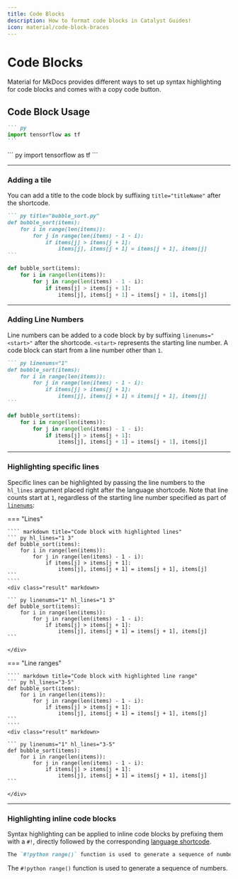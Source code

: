 ```yaml
---
title: Code Blocks
description: How to format code blocks in Catalyst Guides!
icon: material/code-block-braces
---
```


# Code Blocks

Material for MkDocs provides different ways to set up syntax highlighting for code blocks and comes with a copy code button.

## Code Block Usage

```` markdown title="Code block"
``` py
import tensorflow as tf
```
````
<div class="result" markdown>
``` py
import tensorflow as tf
```
</div>

---

### Adding a tile

You can add a title to the code block by suffixing `title="titleName"` after the shortcode.

```` markdown title="Code block with title"
``` py title="bubble_sort.py"
def bubble_sort(items):
    for i in range(len(items)):
        for j in range(len(items) - 1 - i):
            if items[j] > items[j + 1]:
                items[j], items[j + 1] = items[j + 1], items[j]
```
````

<div class="result" markdown>

``` py title="bubble_sort.py"
def bubble_sort(items):
    for i in range(len(items)):
        for j in range(len(items) - 1 - i):
            if items[j] > items[j + 1]:
                items[j], items[j + 1] = items[j + 1], items[j]
```

</div>

---

### Adding Line Numbers

Line numbers can be added to a code block by by suffixing `linenums="<start>"` after the shortcode. `<start>` represents the starting line number. A code block can start from a line number other than `1`.

```` markdown title="Code block with line numbers"
``` py linenums="1"
def bubble_sort(items):
    for i in range(len(items)):
        for j in range(len(items) - 1 - i):
            if items[j] > items[j + 1]:
                items[j], items[j + 1] = items[j + 1], items[j]
```
````
<div class="result" markdown>

``` py linenums="1"
def bubble_sort(items):
    for i in range(len(items)):
        for j in range(len(items) - 1 - i):
            if items[j] > items[j + 1]:
                items[j], items[j + 1] = items[j + 1], items[j]
```

</div>

---

### Highlighting specific lines

Specific lines can be highlighted by passing the line numbers to the `hl_lines` argument placed right after the language shortcode. Note that line counts start at `1`, regardless of the starting line number specified as part of [`linenums`](#adding-line-numbers):

=== "Lines"

    ```` markdown title="Code block with highlighted lines"
    ``` py hl_lines="1 3"
    def bubble_sort(items):
        for i in range(len(items)):
            for j in range(len(items) - 1 - i):
                if items[j] > items[j + 1]:
                    items[j], items[j + 1] = items[j + 1], items[j]
    ```
    ````
    <div class="result" markdown>

    ``` py linenums="1" hl_lines="1 3"
    def bubble_sort(items):
        for i in range(len(items)):
            for j in range(len(items) - 1 - i):
                if items[j] > items[j + 1]:
                    items[j], items[j + 1] = items[j + 1], items[j]
    ```

    </div>

=== "Line ranges"

    ```` markdown title="Code block with highlighted line range"
    ``` py hl_lines="3-5"
    def bubble_sort(items):
        for i in range(len(items)):
            for j in range(len(items) - 1 - i):
                if items[j] > items[j + 1]:
                    items[j], items[j + 1] = items[j + 1], items[j]
    ```
    ````
    <div class="result" markdown>

    ``` py linenums="1" hl_lines="3-5"
    def bubble_sort(items):
        for i in range(len(items)):
            for j in range(len(items) - 1 - i):
                if items[j] > items[j + 1]:
                    items[j], items[j + 1] = items[j + 1], items[j]
    ```

    </div>

---

### Highlighting inline code blocks

Syntax highlighting can be applied to inline code blocks by prefixing them with a `#!`, directly followed by the corresponding [language shortcode](https://pygments.org/docs/lexers/).

``` markdown title="Inline code block"
The `#!python range()` function is used to generate a sequence of numbers.
```
<div class="result" markdown>

The `#!python range()` function is used to generate a sequence of numbers.

</div>
